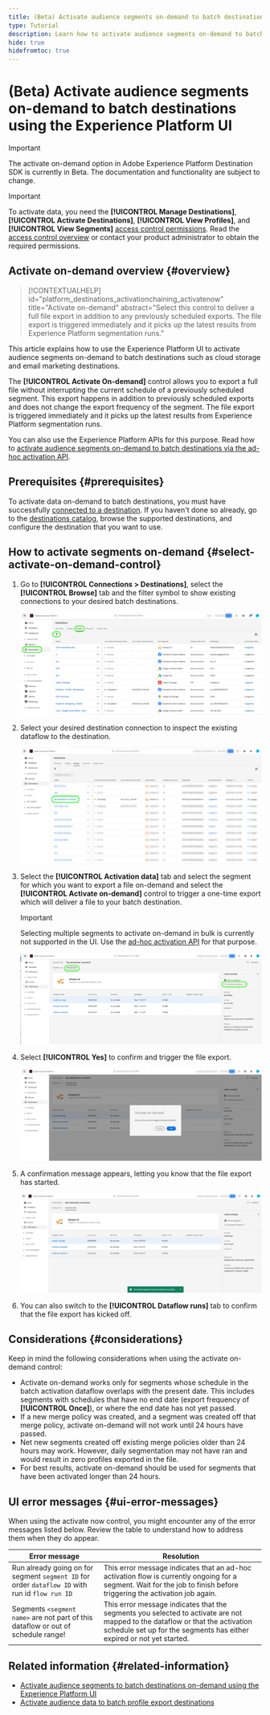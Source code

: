 ```yaml
---
title: (Beta) Activate audience segments on-demand to batch destinations using the Experience Platform UI
type: Tutorial
description: Learn how to activate audience segments on-demand to batch destinations using the Experience Platform UI.
hide: true
hidefromtoc: true
---
```

# (Beta) Activate audience segments on-demand to batch destinations using the Experience Platform UI

>[!IMPORTANT]
>
>The activate on-demand option in Adobe Experience Platform Destination SDK is currently in Beta. The documentation and functionality are subject to change.

>[!IMPORTANT]
> 
>To activate data, you need the **[!UICONTROL Manage Destinations]**, **[!UICONTROL Activate Destinations]**, **[!UICONTROL View Profiles]**, and **[!UICONTROL View Segments]** [access control permissions](/help/access-control/home.md#permissions). Read the [access control overview](/help/access-control/ui/overview.md) or contact your product administrator to obtain the required permissions.

## Activate on-demand overview {#overview}

>[!CONTEXTUALHELP]
>id="platform_destinations_activationchaining_activatenow"
>title="Activate on-demand"
>abstract="Select this control to deliver a full file export in addition to any previously scheduled exports. The file export is triggered immediately and it picks up the latest results from Experience Platform segmentation runs."

This article explains how to use the Experience Platform UI to activate audience segments on-demand to batch destinations such as cloud storage and email marketing destinations.

The **[!UICONTROL Activate On-demand]** control allows you to export a full file without interrupting the current schedule of a previously scheduled segment. This export happens in addition to previously scheduled exports and does not change the export frequency of the segment. The file export is triggered immediately and it picks up the latest results from Experience Platform segmentation runs.

You can also use the Experience Platform APIs for this purpose. Read how to [activate audience segments on-demand to batch destinations via the ad-hoc activation API](/help/destinations/api/ad-hoc-activation-api.md).

## Prerequisites {#prerequisites}

To activate data on-demand to batch destinations, you must have successfully [connected to a destination](./connect-destination.md). If you haven't done so already, go to the [destinations catalog](../catalog/overview.md), browse the supported destinations, and configure the destination that you want to use.

## How to activate segments on-demand {#select-activate-on-demand-control}

1. Go to **[!UICONTROL Connections > Destinations]**, select the **[!UICONTROL Browse]** tab and the filter symbol to show existing connections to your desired batch destinations.
    
    ![Image highlighting how to get to the browse tab and filter existing dataflows.](../assets/ui/activate-on-demand/browse-tab.png)

2. Select your desired destination connection to inspect the existing dataflow to the destination.

    ![Image highlighting a filtered dataflow.](../assets/ui/activate-on-demand/filtered-dataflow.png)

3. Select the **[!UICONTROL Activation data]** tab and select the segment for which you want to export a file on-demand and select the **[!UICONTROL Activate on-demand]** control to trigger a one-time export which will deliver a file to your batch destination.

    >[!IMPORTANT]
    >
    >Selecting multiple segments to activate on-demand in bulk is currently not supported in the UI. Use the [ad-hoc activation API](/help/destinations/api/ad-hoc-activation-api.md) for that purpose.

    ![Image highlighting the Activate ad-hoc button.](../assets/ui/activate-on-demand/activate-segment-on-demand.png)

4. Select **[!UICONTROL Yes]** to confirm and trigger the file export.

    ![Image showing the activate on-demand confirmation dialog.](../assets/ui/activate-on-demand/confirm-activation.png)

5. A confirmation message appears, letting you know that the file export has started.

    ![Image showing confirmation of successful ad-hoc activation.](../assets/ui/activate-on-demand/ad-hoc-success.png)

6. You can also switch to the **[!UICONTROL Dataflow runs]** tab to confirm that the file export has kicked off.

## Considerations {#considerations}

Keep in mind the following considerations when using the activate on-demand control:

* Activate on-demand works only for segments whose schedule in the batch activation dataflow overlaps with the present date. This includes segments with schedules that have no end date (export frequency of **[!UICONTROL Once]**), or where the end date has not yet passed.
* If a new merge policy was created, and a segment was created off that merge policy, activate on-demand will not work until 24 hours have passed.
* Net new segments created off existing merge policies older than 24 hours may work. However, daily segmentation may not have ran and would result in zero profiles exported in the file.
* For best results, activate on-demand should be used for segments that have been activated longer than 24 hours.

## UI error messages {#ui-error-messages}

When using the activate now control, you might encounter any of the error messages listed below. Review the table to understand how to address them when they do appear.

|Error message | Resolution |
|---------|----------|
| Run already going on for segment `segment ID` for order `dataflow ID` with run id `flow run ID` | This error message indicates that an ad-hoc activation flow is currently ongoing for a segment. Wait for the job to finish before triggering the activation job again.|
| Segments `<segment name>` are not part of this dataflow or out of schedule range! | This error message indicates that the segments you selected to activate are not mapped to the dataflow or that the activation schedule set up for the segments has either expired or not yet started.|

## Related information {#related-information}

* [Activate audience segments to batch destinations on-demand using the Experience Platform UI](/help/destinations/ui/ad-hoc-activation-ui.md)
* [Activate audience data to batch profile export destinations](/help/destinations/ui/activate-batch-profile-destinations.md)